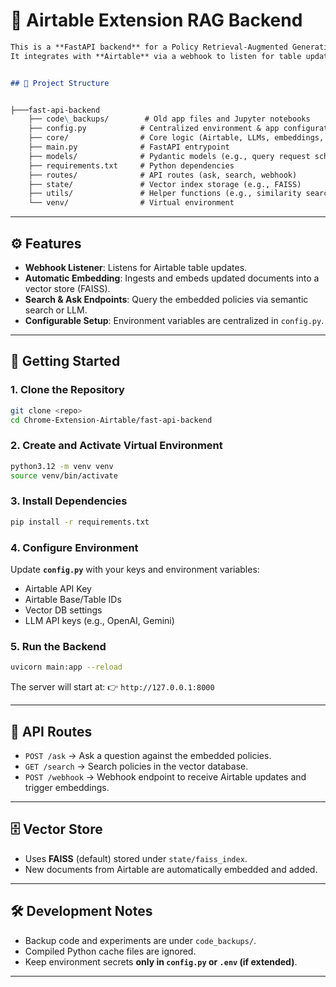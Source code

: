 

# 📑 Airtable Extension RAG Backend
```markdown
This is a **FastAPI backend** for a Policy Retrieval-Augmented Generation (RAG) system.  
It integrates with **Airtable** via a webhook to listen for table updates and automatically embed documents into a vector store for retrieval.


## 📂 Project Structure


├───fast-api-backend
    ├── code\_backups/        # Old app files and Jupyter notebooks
    ├── config.py            # Centralized environment & app configuration
    ├── core/                # Core logic (Airtable, LLMs, embeddings, PDF handling)
    ├── main.py              # FastAPI entrypoint
    ├── models/              # Pydantic models (e.g., query request schema)
    ├── requirements.txt     # Python dependencies
    ├── routes/              # API routes (ask, search, webhook)
    ├── state/               # Vector index storage (e.g., FAISS)
    ├── utils/               # Helper functions (e.g., similarity search)
    └── venv/                # Virtual environment

````

---

## ⚙️ Features

- **Webhook Listener**: Listens for Airtable table updates.
- **Automatic Embedding**: Ingests and embeds updated documents into a vector store (FAISS).
- **Search & Ask Endpoints**: Query the embedded policies via semantic search or LLM.
- **Configurable Setup**: Environment variables are centralized in `config.py`.

---

## 🚀 Getting Started

### 1. Clone the Repository
```bash
git clone <repo>
cd Chrome-Extension-Airtable/fast-api-backend
````

### 2. Create and Activate Virtual Environment

```bash
python3.12 -m venv venv
source venv/bin/activate
```

### 3. Install Dependencies

```bash
pip install -r requirements.txt
```

### 4. Configure Environment

Update **`config.py`** with your keys and environment variables:

* Airtable API Key
* Airtable Base/Table IDs
* Vector DB settings
* LLM API keys (e.g., OpenAI, Gemini)

### 5. Run the Backend

```bash
uvicorn main:app --reload
```

The server will start at:
👉 `http://127.0.0.1:8000`

---

## 📡 API Routes

* `POST /ask` → Ask a question against the embedded policies.
* `GET /search` → Search policies in the vector database.
* `POST /webhook` → Webhook endpoint to receive Airtable updates and trigger embeddings.

---

## 🗄️ Vector Store

* Uses **FAISS** (default) stored under `state/faiss_index`.
* New documents from Airtable are automatically embedded and added.

---

## 🛠️ Development Notes

* Backup code and experiments are under `code_backups/`.
* Compiled Python cache files are ignored.
* Keep environment secrets **only in `config.py` or `.env` (if extended)**.

---



